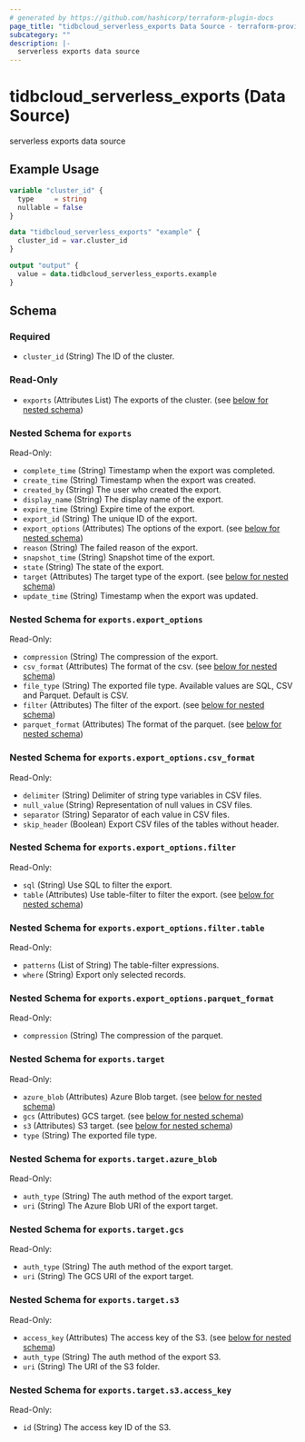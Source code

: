 ```yaml
---
# generated by https://github.com/hashicorp/terraform-plugin-docs
page_title: "tidbcloud_serverless_exports Data Source - terraform-provider-tidbcloud"
subcategory: ""
description: |-
  serverless exports data source
---
```


# tidbcloud_serverless_exports (Data Source)

serverless exports data source

## Example Usage

```terraform
variable "cluster_id" {
  type     = string
  nullable = false
}

data "tidbcloud_serverless_exports" "example" {
  cluster_id = var.cluster_id
}

output "output" {
  value = data.tidbcloud_serverless_exports.example
}
```

<!-- schema generated by tfplugindocs -->
## Schema

### Required

- `cluster_id` (String) The ID of the cluster.

### Read-Only

- `exports` (Attributes List) The exports of the cluster. (see [below for nested schema](#nestedatt--exports))

<a id="nestedatt--exports"></a>
### Nested Schema for `exports`

Read-Only:

- `complete_time` (String) Timestamp when the export was completed.
- `create_time` (String) Timestamp when the export was created.
- `created_by` (String) The user who created the export.
- `display_name` (String) The display name of the export.
- `expire_time` (String) Expire time of the export.
- `export_id` (String) The unique ID of the export.
- `export_options` (Attributes) The options of the export. (see [below for nested schema](#nestedatt--exports--export_options))
- `reason` (String) The failed reason of the export.
- `snapshot_time` (String) Snapshot time of the export.
- `state` (String) The state of the export.
- `target` (Attributes) The target type of the export. (see [below for nested schema](#nestedatt--exports--target))
- `update_time` (String) Timestamp when the export was updated.

<a id="nestedatt--exports--export_options"></a>
### Nested Schema for `exports.export_options`

Read-Only:

- `compression` (String) The compression of the export.
- `csv_format` (Attributes) The format of the csv. (see [below for nested schema](#nestedatt--exports--export_options--csv_format))
- `file_type` (String) The exported file type. Available values are SQL, CSV and Parquet. Default is CSV.
- `filter` (Attributes) The filter of the export. (see [below for nested schema](#nestedatt--exports--export_options--filter))
- `parquet_format` (Attributes) The format of the parquet. (see [below for nested schema](#nestedatt--exports--export_options--parquet_format))

<a id="nestedatt--exports--export_options--csv_format"></a>
### Nested Schema for `exports.export_options.csv_format`

Read-Only:

- `delimiter` (String) Delimiter of string type variables in CSV files.
- `null_value` (String) Representation of null values in CSV files.
- `separator` (String) Separator of each value in CSV files.
- `skip_header` (Boolean) Export CSV files of the tables without header.


<a id="nestedatt--exports--export_options--filter"></a>
### Nested Schema for `exports.export_options.filter`

Read-Only:

- `sql` (String) Use SQL to filter the export.
- `table` (Attributes) Use table-filter to filter the export. (see [below for nested schema](#nestedatt--exports--export_options--filter--table))

<a id="nestedatt--exports--export_options--filter--table"></a>
### Nested Schema for `exports.export_options.filter.table`

Read-Only:

- `patterns` (List of String) The table-filter expressions.
- `where` (String) Export only selected records.



<a id="nestedatt--exports--export_options--parquet_format"></a>
### Nested Schema for `exports.export_options.parquet_format`

Read-Only:

- `compression` (String) The compression of the parquet.



<a id="nestedatt--exports--target"></a>
### Nested Schema for `exports.target`

Read-Only:

- `azure_blob` (Attributes) Azure Blob target. (see [below for nested schema](#nestedatt--exports--target--azure_blob))
- `gcs` (Attributes) GCS target. (see [below for nested schema](#nestedatt--exports--target--gcs))
- `s3` (Attributes) S3 target. (see [below for nested schema](#nestedatt--exports--target--s3))
- `type` (String) The exported file type.

<a id="nestedatt--exports--target--azure_blob"></a>
### Nested Schema for `exports.target.azure_blob`

Read-Only:

- `auth_type` (String) The auth method of the export target.
- `uri` (String) The Azure Blob URI of the export target.


<a id="nestedatt--exports--target--gcs"></a>
### Nested Schema for `exports.target.gcs`

Read-Only:

- `auth_type` (String) The auth method of the export target.
- `uri` (String) The GCS URI of the export target.


<a id="nestedatt--exports--target--s3"></a>
### Nested Schema for `exports.target.s3`

Read-Only:

- `access_key` (Attributes) The access key of the S3. (see [below for nested schema](#nestedatt--exports--target--s3--access_key))
- `auth_type` (String) The auth method of the export S3.
- `uri` (String) The URI of the S3 folder.

<a id="nestedatt--exports--target--s3--access_key"></a>
### Nested Schema for `exports.target.s3.access_key`

Read-Only:

- `id` (String) The access key ID of the S3.
